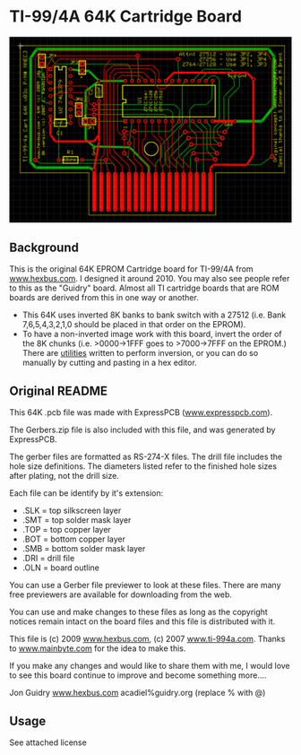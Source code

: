 # TI-99/4A 64K Cartridge Board

![Picture](https://github.com/hexbus/TI99_64K_Cartridge_Board/blob/main/64k%20board.png)

## Background
This is the original 64K EPROM Cartridge board for TI-99/4A from www.hexbus.com.  I designed it around 2010.  You may also see people refer to this as the "Guidry" board.  Almost all TI cartridge boards that are ROM boards are derived from this in one way or another. 

* This 64K uses inverted 8K banks to bank switch with a 27512 (i.e. Bank 7,6,5,4,3,2,1,0 should be placed in that order on the EPROM).
* To have a non-inverted image work with this board, invert the order of the 8K chunks (i.e. >0000->1FFF goes to >7000->7FFF on the EPROM.)  There are [utilities](https://forums.atariage.com/topic/350614-rom-cartridge-with-multiple-banks/?do=findComment&comment=5271188) written to perform inversion, or you can do so manually by cutting and pasting in a hex editor.

## Original README
This 64K .pcb file was made with ExpressPCB (www.expresspcb.com).

The Gerbers.zip file is also included with this file, and was generated by ExpressPCB.

The gerber files are formatted as RS-274-X files.  The drill file includes the hole size definitions.  The diameters listed refer to the finished hole sizes after plating, not the drill size.

Each file can be identify by it's extension:

* .SLK = top silkscreen layer  
* .SMT = top solder mask layer 
* .TOP = top copper layer
* .BOT = bottom copper layer
* .SMB = bottom solder mask layer
* .DRI = drill file
* .OLN = board outline

You can use a Gerber file previewer to look at these files.  There are many free previewers are available for downloading from the web.

You can use and make changes to these files as long as the copyright notices remain intact on the board files and this file is distributed with it.  

This file is (c) 2009 www.hexbus.com, (c) 2007 www.ti-994a.com. Thanks to www.mainbyte.com for the idea to make this.

If you make any changes and would like to share them with me, I would love to see this board continue to improve and become something more....

Jon Guidry
www.hexbus.com
acadiel%guidry.org (replace % with @)

## Usage
See attached license
